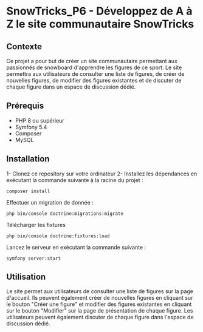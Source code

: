 # SnowTricks_P6 - Développez de A à Z le site communautaire SnowTricks

## Contexte 
Ce projet a pour but de créer un site communautaire permettant aux passionnés de snowboard d'apprendre les figures de ce sport. Le site permettra aux utilisateurs de consulter une liste de figures, de créer de nouvelles figures, de modifier des figures existantes et de discuter de chaque figure dans un espace de discussion dédié.

## Prérequis

* PHP 8 ou supérieur
* Symfony 5.4
* Composer
* MySQL

## Installation

1- Clonez ce repository sur votre ordinateur
2- Installez les dépendances en exécutant la commande suivante à la racine du projet :

```composer install```

Effectuer un migration de donnée :

```php bin/console doctrine:migrations:migrate```

Télécharger les fixtures

```php bin/console doctrine:fixtures:load```

Lancez le serveur en exécutant la commande suivante :

```symfony server:start```



## Utilisation
Le site permet aux utilisateurs de consulter une liste de figures sur la page d'accueil. Ils peuvent également créer de nouvelles figures en cliquant sur le bouton "Créer une figure" et modifier des figures existantes en cliquant sur le bouton "Modifier" sur la page de présentation de chaque figure. Les utilisateurs peuvent également discuter de chaque figure dans l'espace de discussion dédié.

